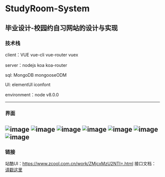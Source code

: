 # StudyRoom-System
<b>毕业设计-校园约自习网站的设计与实现</b>
---
### 技术栈
client：VUE vue-cli vue-router vuex

server：nodejs koa koa-router  

sql: MongoDB mongooseODM

UI: elementUI iconfont

environment：node v8.0.0

---
### 界面
![image](http://wx4.sinaimg.cn/mw690/a73bc6a1ly1fs8dn2c09sj20nh0d70v5.jpg)
![image](http://wx4.sinaimg.cn/mw690/a73bc6a1ly1fs8dn31gjrj20mp0csmze.jpg)
![image](http://wx3.sinaimg.cn/mw690/a73bc6a1ly1fs8dn3k4ppj20ng0d7myo.jpg)
![image](http://wx1.sinaimg.cn/mw690/a73bc6a1ly1fs8dn4ozrkj20mj0e20ul.jpg)
![image](http://wx1.sinaimg.cn/mw690/a73bc6a1ly1fs8dn1a84zj20o20djwgu.jpg)
![image](http://wx1.sinaimg.cn/mw690/a73bc6a1ly1fs8dn1uu62j20o20djacs.jpg)
![image](http://wx4.sinaimg.cn/mw690/a73bc6a1ly1fs8dn49ul4j20nh0d70v1.jpg)
---
### 链接
站酷UI：https://www.zcool.com.cn/work/ZMjcxMzU2NTI=.html
接口文档：[请戳这里](https://github.com/252860883/StudyRoom-System/wiki/%E6%8E%A5%E5%8F%A3%E6%96%87%E6%A1%A3)

